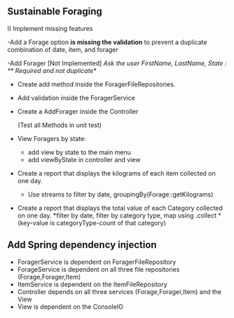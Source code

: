 ## Sustainable Foraging


I) Implement missing features

-Add a Forage option  **is missing the validation**
to prevent a duplicate combination of date, item, and forager

-Add Forager [Not Implemented]
*Ask the user FirstName, LastName, State : ** Required and not duplicate**
* Create add method inside the ForagerFileRepositories.
* Add validation inside the ForagerService
* Create a AddForager inside the Controller


    (Test all Methods in unit test)

- View Foragers by state:
    * add view by state to the main menu
    * add viewByState in controller and view

- Create a report that displays the kilograms of each item collected on one day.
    * Use streams to filter by date, groupingBy(Forage::getKilograms)

- Create a report that displays the total value of each Category collected on one day.
  *filter by date, filter by category type, map using .collect
  *(key-value is categoryType-count of that category)


## Add Spring dependency injection

- ForagerService is dependent on ForagerFileRepository
- ForageService is dependent on all three file repositories (Forage,Forager,Item)
- ItemService is dependent on the ItemFileRepository
- Controller depends on all three services (Forage,Forager,Item) and the View
- View is dependent on the ConsoleIO












